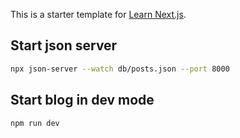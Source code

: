 This is a starter template for [Learn Next.js](https://nextjs.org/learn).

## Start json server

```bash
npx json-server --watch db/posts.json --port 8000
```

## Start blog in dev mode

```bash
npm run dev
```
